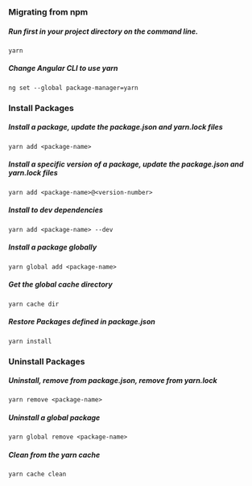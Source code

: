 ### Migrating from npm
##### Run first in your project directory on the command line.
```yarn```

##### Change Angular CLI to use yarn
``` ng set --global package-manager=yarn ```

### Install Packages

##### Install a package, update the packag­e.json and yarn.lock files
``` yarn add <package-name> ```


##### Install a specific version of a package, update the packag­e.json and yarn.lock files
```yarn add <package-name>@­<version-number>```

##### Install to dev depend­encies
```yarn add <package-name> --dev```

##### Install a package globally
```yarn global add <package-name>```

##### Get the global cache directory
```yarn cache dir```

##### Restore Packages defined in packag­e.json
```yarn install```

### Uninstall Packages
##### Uninstall, remove from packag­e.json, remove from yarn.lock
```yarn remove <package-name>```
##### Uninstall a global package
```yarn global remove <package-name>```
##### Clean from the yarn cache
```yarn cache clean```